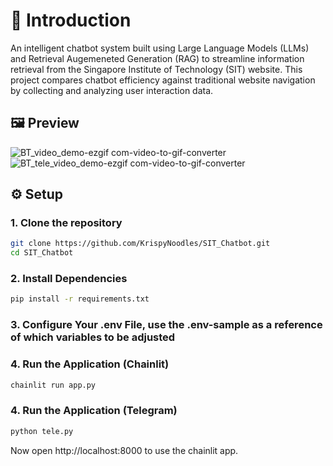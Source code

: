 # 📂 Introduction
An intelligent chatbot system built using Large Language Models (LLMs) and Retrieval Augemeneted Generation (RAG) to streamline information retrieval from the Singapore Institute of Technology (SIT) website. This project compares chatbot efficiency against traditional website navigation by collecting and analyzing user interaction data.

## 🖼️ Preview

![BT_video_demo-ezgif com-video-to-gif-converter](https://github.com/user-attachments/assets/29d011f5-52d0-4bad-a1a4-fb0a2524ad57)
![BT_tele_video_demo-ezgif com-video-to-gif-converter](https://github.com/user-attachments/assets/69070d7d-71f9-47ae-ab84-8a4faa63476b)

## ⚙️ Setup
### 1. Clone the repository

``` bash
git clone https://github.com/KrispyNoodles/SIT_Chatbot.git
cd SIT_Chatbot
```

### 2. Install Dependencies

``` bash
pip install -r requirements.txt
```

### 3. Configure Your .env File, use the .env-sample as a reference of which variables to be adjusted

### 4. Run the Application (Chainlit)

``` bash
chainlit run app.py
```

### 4. Run the Application (Telegram)

``` bash
python tele.py
```

Now open http://localhost:8000 to use the chainlit app.
